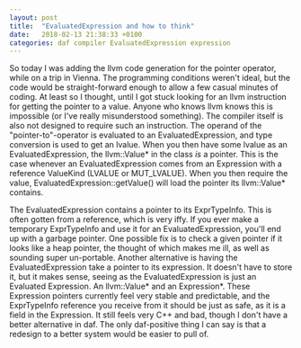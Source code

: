 ```yaml
---
layout: post
title:  "EvaluatedExpression and how to think"
date:   2018-02-13 21:38:33 +0100
categories: daf compiler EvaluatedExpression expression
---
```


So today I was adding the llvm code generation for the pointer operator, while on a trip in Vienna.
The programming conditions weren't ideal, but the code would be straight-forward enough to allow a few casual minutes of coding.
At least so I thought, until I got stuck looking for an llvm instruction for getting the pointer to a value.
Anyone who knows llvm knows this is impossible (or I've really misunderstood something).
The compiler itself is also not designed to require such an instruction.
The operand of the "pointer-to"-operator is evaluated to an EvaluatedExpression, and type conversion is used to get an lvalue.
When you then have some lvalue as an EvaluatedExpression, the llvm::Value* in the class _is_ a pointer.
This is the case whenever an EvaluatedExpression comes from an Expression with a reference ValueKind (LVALUE or MUT_LVALUE).
When you then require the value, EvaluatedExpression::getValue() will load the pointer its llvm::Value* contains.
  
The EvaluatedExpression contains a pointer to its ExprTypeInfo. This is often gotten from a reference, which is very iffy.
If you ever make a temporary ExprTypeInfo and use it for an EvaluatedExpression, you'll end up with a garbage pointer.
One possible fix is to check a given pointer if it looks like a heap pointer, the thought of which makes me ill, as well as sounding super un-portable.
Another alternative is having the EvaluatedExpression take a pointer to its expression. It doesn't have to store it, but it makes sense,
seeing as the EvaluatedExpression is just an Evaluated Expression. An llvm::Value* and an Expression*.
These Expression pointers currently feel very stable and predictable, and the ExprTypeInfo reference you receive from it should be just as safe, as it is a field in the Expression.
It still feels very C++ and bad, though I don't have a better alternative in daf. The only daf-positive thing I can say is that a redesign to a better system would be easier to pull of.
